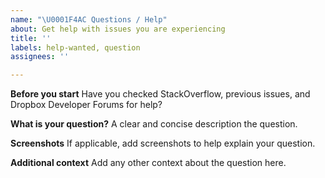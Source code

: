 ```yaml
---
name: "\U0001F4AC Questions / Help"
about: Get help with issues you are experiencing
title: ''
labels: help-wanted, question
assignees: ''

---
```


**Before you start**
Have you checked StackOverflow, previous issues, and Dropbox Developer Forums for help?

**What is your question?**
A clear and concise description the question.

**Screenshots**
If applicable, add screenshots to help explain your question.

**Additional context**
Add any other context about the question here.